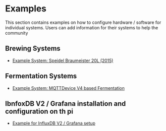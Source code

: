# Examples

This section contains examples on how to configure hardware / software for individual systems. Users can add information for their systems to help the community

## Brewing Systems
* [Example System: Speidel Braumeister 20L (2015)](example-Braumeister.md)

## Fermentation Systems
* [Example System: MQTTDevice V4 based Fermentation](example-mqttdeviceferment.md)

## IbnfoxDB V2 / Grafana installation and configuration on th pi
* [Example for InfluxDB V2 / Grafana setup](example-influxdb2.md)